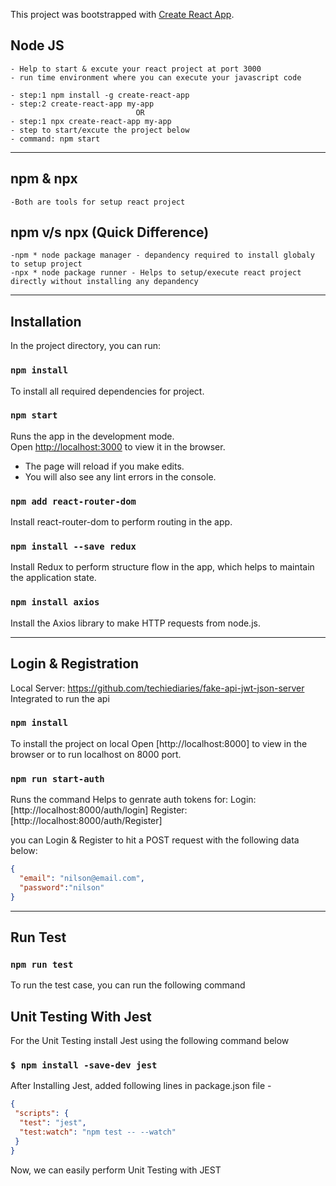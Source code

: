 This project was bootstrapped with [Create React App](https://github.com/facebook/create-react-app).

## Node JS
    - Help to start & excute your react project at port 3000
    - run time environment where you can execute your javascript code

    - step:1 npm install -g create-react-app
    - step:2 create-react-app my-app
                                OR
    - step:1 npx create-react-app my-app
    - step to start/excute the project below
    - command: npm start 

----------------------------------

## npm & npx
    -Both are tools for setup react project

## npm v/s npx (Quick Difference)
    -npm * node package manager - depandency required to install globaly to setup project
    -npx * node package runner - Helps to setup/execute react project directly without installing any depandency

-----------------------------------

## Installation

In the project directory, you can run:

### `npm install`

To install all required dependencies for project.

### `npm start`

Runs the app in the development mode.<br />
Open [http://localhost:3000](http://localhost:3000) to view it in the browser.

- The page will reload if you make edits.<br />
- You will also see any lint errors in the console.

### `npm add react-router-dom`
 
Install react-router-dom to perform routing in the app.

### `npm install --save redux`

Install Redux to perform structure flow in the app, which helps to maintain the application state.

### `npm install axios`

Install the Axios library to make HTTP requests from node.js.

----------------------------------------------

## Login & Registration

Local Server: https://github.com/techiediaries/fake-api-jwt-json-server 
Integrated to run the api

### `npm install`

To install the project on local
Open [http://localhost:8000] to view in the browser or to run localhost on 8000 port.

### `npm run start-auth`

Runs the command 
Helps to genrate auth tokens for:
Login: [http://localhost:8000/auth/login]
Register: [http://localhost:8000/auth/Register]

you can Login & Register to hit a POST request
with the following data below:

```json
{
  "email": "nilson@email.com",
  "password":"nilson"
}
```

--------------------------------

## Run Test

### `npm run test`

To run the test case, you can run the following command

## Unit Testing With Jest

For the Unit Testing
install Jest using the following command below

### `$ npm install -save-dev jest`

After Installing Jest,
added following lines in package.json file -

```json
{
 "scripts": {
  "test": "jest",
  "test:watch": "npm test -- --watch"
 }
}
```

Now, we can easily perform Unit Testing with JEST
